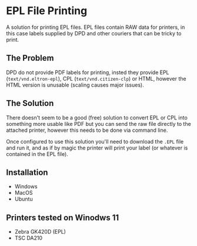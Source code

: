 # EPL File Printing

A solution for printing EPL files. EPL files contain RAW data for printers, in this case labels supplied by DPD and other couriers that can be tricky to print.

## The Problem

DPD do not provide PDF labels for printing, insted they provide EPL (`text/vnd.eltron-epl`), CPL (`text/vnd.citizen-clp`) or HTML, however the HTML version is unusable (scaling causes major issues).

## The Solution

There doesn't seem to be a good (free) solution to convert EPL or CPL into something more usable like PDF but you can send the raw file directly to the attached printer, however this needs to be done via command line.

Once configured to use this solution you'll need to download the `.EPL` file and run it, and as if by magic the printer will print your label (or whatever is contained in the EPL file).

## Installation

- Windows
- MacOS
- Ubuntu

## Printers tested on Winodws 11

- Zebra GK420D (EPL)
- TSC DA210
